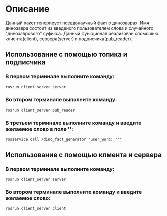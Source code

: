 # Описание
Данный пакет генерирует псевдонаучный факт о динозаврах. Имя динозавра состоит из введеного пользователем слова и случайного "динозаврового" суфикса. Данный функционал реализован спомошью клиента(client), сервера(server) и подписчика(pub_reader).
## Использование с помощью топика и подписчика
### В первом терминале выполните команду:
`rosrun client_server server `
### Во втором терминале выполните команду:
`rosrun client_server pub_reader `
### В третьем терминале выполните команду и введите желаемое слово в поле '':
`rosservice call /dino_fact_generator "user_word: ''" `
## Использование с помощью клмента и сервера
### В первом терминале выполните команду:
`rosrun client_server server `
### Во втором терминале выполните команду и введите желаемое слово:
`rosrun client_server client `
